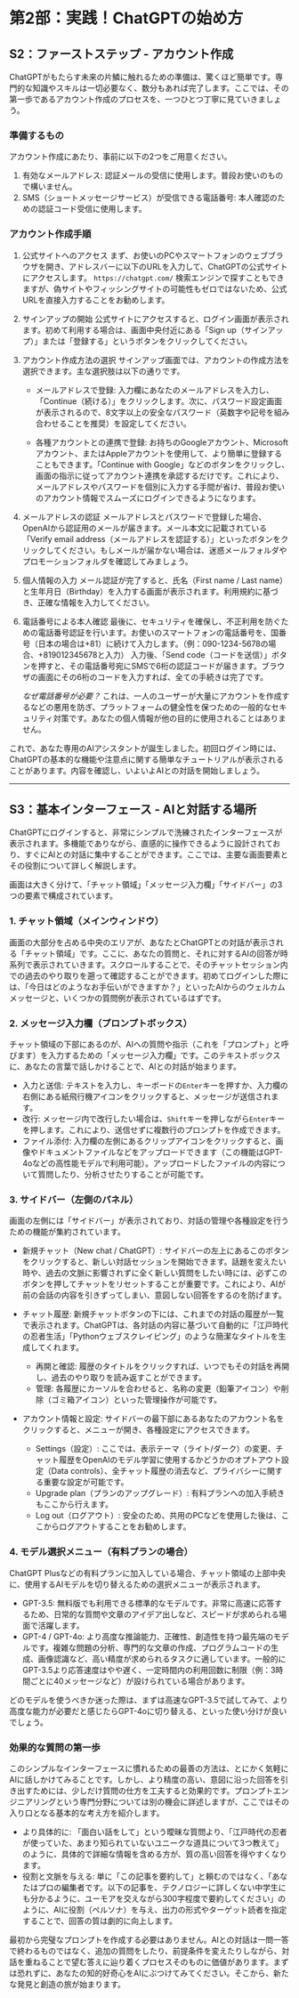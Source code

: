 # 第2部：実践！ChatGPTの始め方
## S2：ファーストステップ - アカウント作成

ChatGPTがもたらす未来の片鱗に触れるための準備は、驚くほど簡単です。専門的な知識やスキルは一切必要なく、数分もあれば完了します。ここでは、その第一歩であるアカウント作成のプロセスを、一つひとつ丁寧に見ていきましょう。

### 準備するもの
アカウント作成にあたり、事前に以下の2つをご用意ください。
1.  有効なメールアドレス: 認証メールの受信に使用します。普段お使いのもので構いません。
2.  SMS（ショートメッセージサービス）が受信できる電話番号: 本人確認のための認証コード受信に使用します。

### アカウント作成手順

1.  公式サイトへのアクセス
    まず、お使いのPCやスマートフォンのウェブブラウザを開き、アドレスバーに以下のURLを入力して、ChatGPTの公式サイトにアクセスします。
    `https://chatgpt.com/`
    検索エンジンで探すこともできますが、偽サイトやフィッシングサイトの可能性もゼロではないため、公式URLを直接入力することをお勧めします。

2.  サインアップの開始
    公式サイトにアクセスすると、ログイン画面が表示されます。初めて利用する場合は、画面中央付近にある「Sign up（サインアップ）」または「登録する」というボタンをクリックしてください。

3.  アカウント作成方法の選択
    サインアップ画面では、アカウントの作成方法を選択できます。主な選択肢は以下の通りです。

    * メールアドレスで登録:
        入力欄にあなたのメールアドレスを入力し、「Continue（続ける）」をクリックします。次に、パスワード設定画面が表示されるので、8文字以上の安全なパスワード（英数字や記号を組み合わせることを推奨）を設定してください。

    * 各種アカウントとの連携で登録:
        お持ちのGoogleアカウント、Microsoftアカウント、またはAppleアカウントを使用して、より簡単に登録することもできます。「Continue with Google」などのボタンをクリックし、画面の指示に従ってアカウント連携を承認するだけです。これにより、メールアドレスやパスワードを個別に入力する手間が省け、普段お使いのアカウント情報でスムーズにログインできるようになります。

4.  メールアドレスの認証
    メールアドレスとパスワードで登録した場合、OpenAIから認証用のメールが届きます。メール本文に記載されている「Verify email address（メールアドレスを認証する）」といったボタンをクリックしてください。もしメールが届かない場合は、迷惑メールフォルダやプロモーションフォルダを確認してみましょう。

5.  個人情報の入力
    メール認証が完了すると、氏名（First name / Last name）と生年月日（Birthday）を入力する画面が表示されます。利用規約に基づき、正確な情報を入力してください。

6.  電話番号による本人確認
    最後に、セキュリティを確保し、不正利用を防ぐための電話番号認証を行います。お使いのスマートフォンの電話番号を、国番号（日本の場合は+81）に続けて入力します。（例：090-1234-5678の場合、+819012345678と入力）
    入力後、「Send code（コードを送信）」ボタンを押すと、その電話番号宛にSMSで6桁の認証コードが届きます。ブラウザの画面にその6桁のコードを入力すれば、全ての手続きは完了です。

    *なぜ電話番号が必要？*
    これは、一人のユーザーが大量にアカウントを作成するなどの悪用を防ぎ、プラットフォームの健全性を保つための一般的なセキュリティ対策です。あなたの個人情報が他の目的に使用されることはありません。

これで、あなた専用のAIアシスタントが誕生しました。初回ログイン時には、ChatGPTの基本的な機能や注意点に関する簡単なチュートリアルが表示されることがあります。内容を確認し、いよいよAIとの対話を開始しましょう。

---

## S3：基本インターフェース - AIと対話する場所

ChatGPTにログインすると、非常にシンプルで洗練されたインターフェースが表示されます。多機能でありながら、直感的に操作できるように設計されており、すぐにAIとの対話に集中することができます。ここでは、主要な画面要素とその役割について詳しく解説します。

画面は大きく分けて、「チャット領域」「メッセージ入力欄」「サイドバー」の3つの要素で構成されています。

### 1. チャット領域（メインウィンドウ）

画面の大部分を占める中央のエリアが、あなたとChatGPTとの対話が表示される「チャット領域」です。ここに、あなたの質問と、それに対するAIの回答が時系列で表示されていきます。スクロールすることで、そのチャットセッション内での過去のやり取りを遡って確認することができます。初めてログインした際には、「今日はどのようなお手伝いができますか？」といったAIからのウェルカムメッセージと、いくつかの質問例が表示されているはずです。

### 2. メッセージ入力欄（プロンプトボックス）

チャット領域の下部にあるのが、AIへの質問や指示（これを「プロンプト」と呼びます）を入力するための「メッセージ入力欄」です。このテキストボックスに、あなたの言葉で話しかけることで、AIとの対話が始まります。

* 入力と送信: テキストを入力し、キーボードの`Enter`キーを押すか、入力欄の右側にある紙飛行機アイコンをクリックすると、メッセージが送信されます。
* 改行: メッセージ内で改行したい場合は、`Shift`キーを押しながら`Enter`キーを押します。これにより、送信せずに複数行のプロンプトを作成できます。
* ファイル添付: 入力欄の左側にあるクリップアイコンをクリックすると、画像やドキュメントファイルなどをアップロードできます（この機能はGPT-4oなどの高性能モデルで利用可能）。アップロードしたファイルの内容について質問したり、分析させたりすることが可能です。

### 3. サイドバー（左側のパネル）

画面の左側には「サイドバー」が表示されており、対話の管理や各種設定を行うための機能が集約されています。

* 新規チャット（New chat / ChatGPT）:
    サイドバーの左上にあるこのボタンをクリックすると、新しい対話セッションを開始できます。話題を変えたい時や、過去の文脈に影響されずに全く新しい質問をしたい時には、必ずこのボタンを押してチャットをリセットすることが重要です。これにより、AIが前の会話の内容を引きずってしまい、意図しない回答をするのを防げます。

* チャット履歴:
    新規チャットボタンの下には、これまでの対話の履歴が一覧で表示されます。ChatGPTは、各対話の内容に基づいて自動的に「江戸時代の忍者生活」「Pythonウェブスクレイピング」のような簡潔なタイトルを生成してくれます。
    * 再開と確認: 履歴のタイトルをクリックすれば、いつでもその対話を再開し、過去のやり取りを読み返すことができます。
    * 管理: 各履歴にカーソルを合わせると、名称の変更（鉛筆アイコン）や削除（ゴミ箱アイコン）といった管理操作が可能です。

* アカウント情報と設定:
    サイドバーの最下部にあるあなたのアカウント名をクリックすると、メニューが開き、各種設定にアクセスできます。
    * Settings（設定）: ここでは、表示テーマ（ライト/ダーク）の変更、チャット履歴をOpenAIのモデル学習に使用するかどうかのオプトアウト設定（Data controls）、全チャット履歴の消去など、プライバシーに関する重要な設定が可能です。
    * Upgrade plan（プランのアップグレード）: 有料プランへの加入手続きもここから行えます。
    * Log out（ログアウト）: 安全のため、共用のPCなどを使用した後は、ここからログアウトすることをお勧めします。

### 4. モデル選択メニュー（有料プランの場合）

ChatGPT Plusなどの有料プランに加入している場合、チャット領域の上部中央に、使用するAIモデルを切り替えるための選択メニューが表示されます。

* GPT-3.5: 無料版でも利用できる標準的なモデルです。非常に高速に応答するため、日常的な質問や文章のアイデア出しなど、スピードが求められる場面で活躍します。
* GPT-4 / GPT-4o: より高度な推論能力、正確性、創造性を持つ最先端のモデルです。複雑な問題の分析、専門的な文章の作成、プログラムコードの生成、画像認識など、高い精度が求められるタスクに適しています。一般的にGPT-3.5より応答速度はやや遅く、一定時間内の利用回数に制限（例：3時間ごとに40メッセージなど）が設けられている場合があります。

どのモデルを使うべきか迷った際は、まずは高速なGPT-3.5で試してみて、より高度な能力が必要だと感じたらGPT-4oに切り替える、といった使い分けが良いでしょう。

### 効果的な質問の第一歩

このシンプルなインターフェースに慣れるための最善の方法は、とにかく気軽にAIに話しかけてみることです。しかし、より精度の高い、意図に沿った回答を引き出すためには、少しだけ質問の仕方を工夫すると効果的です。プロンプトエンジニアリングという専門分野については別の機会に詳述しますが、ここではその入り口となる基本的な考え方を紹介します。

* より具体的に: 「面白い話をして」という曖昧な質問より、「江戸時代の忍者が使っていた、あまり知られていないユニークな道具について3つ教えて」のように、具体的で詳細な情報を含める方が、質の高い回答を得やすくなります。
* 役割と文脈を与える: 単に「この記事を要約して」と頼むのではなく、「あなたはプロの編集者です。以下の記事を、テクノロジーに詳しくない中学生にも分かるように、ユーモアを交えながら300字程度で要約してください」のように、AIに役割（ペルソナ）を与え、出力の形式やターゲット読者を指定することで、回答の質は劇的に向上します。

最初から完璧なプロンプトを作成する必要はありません。AIとの対話は一問一答で終わるものではなく、追加の質問をしたり、前提条件を変えたりしながら、対話を重ねることで望む答えに辿り着くプロセスそのものに価値があります。まずは恐れずに、あなたの知的好奇心をAIにぶつけてみてください。そこから、新たな発見と創造の旅が始まります。
